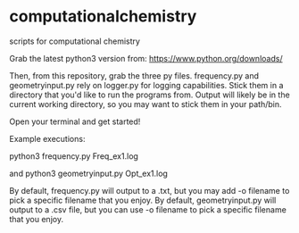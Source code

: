 # computationalchemistry
scripts for computational chemistry

Grab the latest python3 version from: https://www.python.org/downloads/

Then, from this repository, grab the three py files. frequency.py and geometryinput.py rely on logger.py for logging capabilities.
Stick them in a directory that you'd like to run the programs from. Output will likely be in the current working directory, so you may want to stick them in your path/bin.

Open your terminal and get started!

Example executions:

python3 frequency.py Freq_ex1.log

and
python3 geometryinput.py Opt_ex1.log


By default, frequency.py will output to a .txt, but you may add -o filename to pick a specific filename that you enjoy.
By default, geometryinput.py will output to a .csv file, but you can use -o filename to pick a specific filename that you enjoy.
